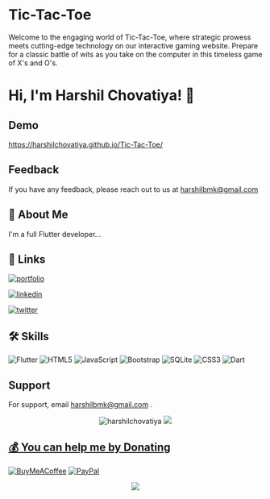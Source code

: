 
# Tic-Tac-Toe

Welcome to the engaging world of Tic-Tac-Toe, where strategic prowess meets cutting-edge technology on our interactive gaming website. Prepare for a classic battle of wits as you take on the computer in this timeless game of X's and O's.


# Hi, I'm Harshil Chovatiya! 👋


## Demo

https://harshilchovatiya.github.io/Tic-Tac-Toe/


## Feedback

If you have any feedback, please reach out to us at harshilbmk@gmail.com



## 🚀 About Me
I'm a full Flutter developer...


## 🔗 Links
[![portfolio](https://img.shields.io/badge/my_portfolio-000?style=for-the-badge&logo=ko-fi&logoColor=white)](https://harshilchovatiya.github.io/harshil/)

[![linkedin](https://img.shields.io/badge/linkedin-0A66C2?style=for-the-badge&logo=linkedin&logoColor=white)](https://www.linkedin.com/harshilbmk)

[![twitter](https://img.shields.io/badge/twitter-1DA1F2?style=for-the-badge&logo=twitter&logoColor=white)](https://twitter.com/harshilbmk)


## 🛠 Skills

![Flutter](https://img.shields.io/badge/Flutter-%2302569B.svg?style=flat&logo=Flutter&logoColor=white) 
![HTML5](https://img.shields.io/badge/html5-%23E34F26.svg?style=flat&logo=html5&logoColor=white) ![JavaScript](https://img.shields.io/badge/javascript-%23323330.svg?style=flat&logo=javascript&logoColor=%23F7DF1E) ![Bootstrap](https://img.shields.io/badge/bootstrap-%23563D7C.svg?style=flat&logo=bootstrap&logoColor=white) ![SQLite](https://img.shields.io/badge/sqlite-%2307405e.svg?style=flat&logo=sqlite&logoColor=white) ![CSS3](https://img.shields.io/badge/css3-%231572B6.svg?style=flat&logo=css3&logoColor=white) ![Dart](https://img.shields.io/badge/dart-%230175C2.svg?style=flat&logo=dart&logoColor=white)

## Support

For support, email harshilbmk@gmail.com .
<p align='center'><img src="https://komarev.com/ghpvc/?username=harshilchovatiya&label=Total%20Profile%20Visitor&color=071A2C&style=for-the-badge" alt="harshilchovatiya" />
<a href="https://api.daily.dev/get?r=CyberCarboon2"><img src="https://opencollective.com/vuejs/contributors.svg?width=900" /></a>
<p align='center'><a href="https://api.daily.dev/get?r=U7P4L-IN"> 

## 💰 You can help me by Donating
  [![BuyMeACoffee](https://img.shields.io/badge/Buy%20Me%20a%20Coffee-ffdd00?style=for-the-badge&logo=buy-me-a-coffee&logoColor=black)](https://buymeacoffee.com/harshilbmk) [![PayPal](https://img.shields.io/badge/PayPal-00457C?style=for-the-badge&logo=paypal&logoColor=white)](https://paypal.me/harshilbmk) 
 
<div align="center">
<img src="https://komarev.com/ghpvc/?username=harshilchovatiya&&style=flat-square" align="center" />
</div>  

